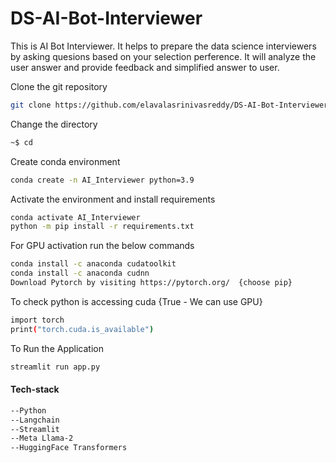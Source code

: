 # DS-AI-Bot-Interviewer
This is AI Bot Interviewer. It helps to prepare the data science interviewers by asking quesions based on your selection perference. It will analyze the user answer and provide feedback and simplified answer to user.

Clone the git repository
```bash
git clone https://github.com/elavalasrinivasreddy/DS-AI-Bot-Interviewer.git
```
Change the directory
```bash
~$ cd
```
Create conda environment
```bash
conda create -n AI_Interviewer python=3.9
```
Activate the environment and install requirements
```bash
conda activate AI_Interviewer
python -m pip install -r requirements.txt
```
For GPU activation run the below commands 
```bash
conda install -c anaconda cudatoolkit
conda install -c anaconda cudnn
Download Pytorch by visiting https://pytorch.org/  {choose pip}
```
To check python is accessing cuda {True - We can use GPU}
```bash
import torch
print("torch.cuda.is_available")
```
To Run the Application
```bash
streamlit run app.py
```
#### Tech-stack
```bash
--Python
--Langchain
--Streamlit
--Meta Llama-2
--HuggingFace Transformers
```